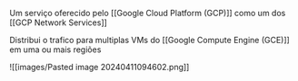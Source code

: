 Um serviço oferecido pelo  [[Google Cloud Platform (GCP)]] como um dos [[GCP Network Services]]

Distribui o trafico para multiplas VMs do [[Google Compute Engine (GCE)]] em uma ou mais regiões  


![[images/Pasted image 20240411094602.png]]
